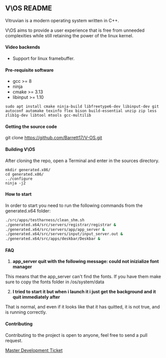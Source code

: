 ## V\OS README

Vitruvian is a modern operating system written in C++.

V\OS aims to provide a user experience that is free from unneeded complexities
while still retaining the power of the linux kernel.

#### Video backends

* Support for linux framebuffer.

#### Pre-requisite software

* gcc >= 8
* ninja
* cmake >= 3.13
* libinput >= 1.10

```
sudo apt install cmake ninja-build libfreetype6-dev libinput-dev git autoconf automake texinfo flex bison build-essential unzip zip less zlib1g-dev libtool mtools gcc-multilib
```

#### Getting the source code

git clone https://github.com/Barrett17/V-OS.git

#### Building V\OS

After cloning the repo, open a Terminal and enter in the sources directory.

```
mkdir generated.x86/
cd generated.x86/
../configure
ninja -j2
```
#### How to start
In order to start you need to run the following commands from the generated.x64 folder:

```bash
./src/apps/testharness/clean_shm.sh
./generated.x64/src/servers/registrar/registrar &
./generated.x64/src/servers/app/app_server &
./generated.x64/src/servers/input/input_server.out & 
./generated.x64/src/apps/deskbar/Deskbar &
```

#### FAQ 

1.  **app_server quit with the following message: could not inizialize font manager**

This means that  the app_server can't find the fonts. If you have them make sure to copy the fonts folder in /os/system/data

2. **I tried to start it but when i launch it i just get the background and it quit immediately after**

That is normal, and even if it looks like that it has quitted, it is not true, and is running correctly.

#### Contributing

Contributing to the project is open to anyone, feel free to send a pull request.

[Master Development Ticket](https://github.com/Barrett17/V-OS/issues/1)
